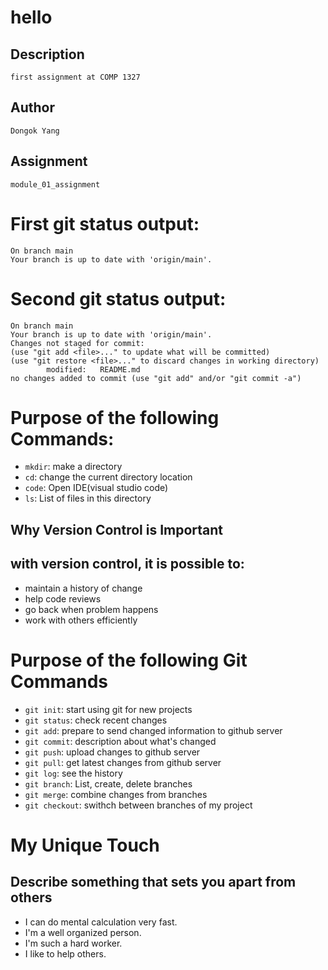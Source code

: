 # hello

## Description
    first assignment at COMP 1327
## Author
    Dongok Yang

## Assignment
    module_01_assignment

# First git status output:
    On branch main
    Your branch is up to date with 'origin/main'.
# Second git status output:
    On branch main
    Your branch is up to date with 'origin/main'.
    Changes not staged for commit:
    (use "git add <file>..." to update what will be committed)
    (use "git restore <file>..." to discard changes in working directory)
            modified:   README.md
    no changes added to commit (use "git add" and/or "git commit -a")  
# Purpose of the following Commands:
- `mkdir`: make a directory 
- `cd`: change the current directory location
- `code`: Open IDE(visual studio code)
- `ls`: List of files in this directory
## Why Version Control is Important
## with version control, it is possible to:
- maintain a history of change
- help code reviews
- go back when problem happens
- work with others efficiently
# Purpose of the following Git Commands
- `git init`: start using git for new projects
- `git status`: check recent changes 
- `git add`: prepare to send changed information to github server
- `git commit`: description about what's changed
- `git push`: upload changes to github server
- `git pull`: get latest changes from github server
- `git log`: see the history
- `git branch`: List, create, delete branches
- `git merge`: combine changes from branches
- `git checkout`: swithch between branches of my project
# My Unique Touch
## Describe something that sets you apart from others
- I can do mental calculation very fast.
- I'm a well organized person.
- I'm such a hard worker.
- I like to help others.
